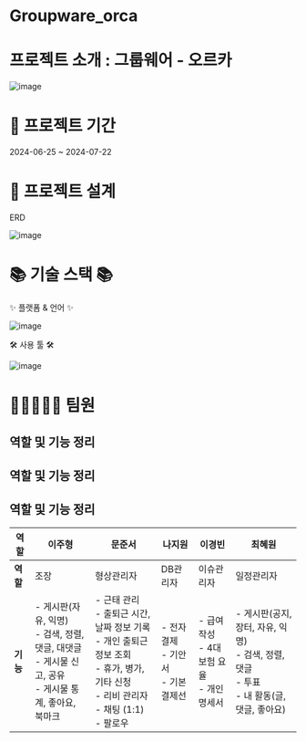 # Groupware_orca

 # 프로젝트 소개 : 그룹웨어 - 오르카
![image](https://github.com/user-attachments/assets/f5b793cd-19e3-4f2c-99c8-80b08ee55d3b)


 #  📅 프로젝트 기간
2024-06-25 ~ 2024-07-22

 # 🧱 프로젝트 설계

ERD

![image](https://github.com/user-attachments/assets/007b64dd-93e7-452b-bf75-c440f76a6012)


 # 📚 기술 스택 📚
✨ 플랫폼 & 언어 ✨

![image](https://github.com/user-attachments/assets/a251b061-1db4-44b4-96b0-f1e3b33075f2)


   

🛠 사용 툴 🛠

 
 ![image](https://github.com/user-attachments/assets/a526693f-2e04-4375-b64e-ad8acad7a580)


 # 🚀👩‍🚀👨‍🚀 팀원

## 역할 및 기능 정리

## 역할 및 기능 정리

## 역할 및 기능 정리

| 역할 | 이주형 | 문준서 | 나지원 | 이경빈 | 최혜원 |
| --- | --- | --- | --- | --- | --- |
| **역할** | 조장 | 형상관리자 | DB관리자 | 이슈관리자 | 일정관리자 |
| **기능** | - 게시판(자유, 익명)<br>- 검색, 정렬, 댓글, 대댓글<br>- 게시물 신고, 공유<br>- 게시물 통계, 좋아요, 북마크 | - 근태 관리<br>- 출퇴근 시간, 날짜 정보 기록<br>- 개인 출퇴근 정보 조회<br>- 휴가, 병가, 기타 신청<br>- 리비 관리자<br>- 채팅 (1:1)<br>- 팔로우 | - 전자결제<br>- 기안서<br>- 기본 결제선 | - 급여 작성<br>- 4대보험 요율<br>- 개인 명세서 | - 게시판(공지, 장터, 자유, 익명)<br>- 검색, 정렬, 댓글<br>- 투표<br>- 내 활동(글, 댓글, 좋아요) |


 
 


